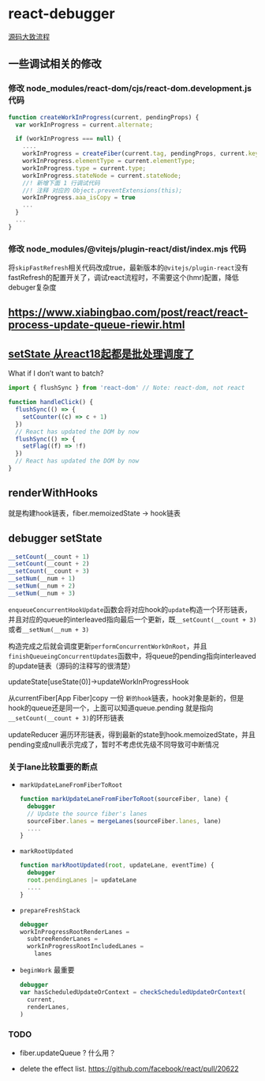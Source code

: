# react-debugger

[源码大致流程](./readme.svg)

## 一些调试相关的修改

### 修改 node_modules/react-dom/cjs/react-dom.development.js 代码

```js
function createWorkInProgress(current, pendingProps) {
  var workInProgress = current.alternate;

  if (workInProgress === null) {
    ....
    workInProgress = createFiber(current.tag, pendingProps, current.key, current.mode);
    workInProgress.elementType = current.elementType;
    workInProgress.type = current.type;
    workInProgress.stateNode = current.stateNode;
    //! 新增下面 1 行调试代码
    //! 注释 对应的 Object.preventExtensions(this);
    workInProgress.aaa_isCopy = true
    ...
  }
  ...
}

```

### 修改 node_modules/@vitejs/plugin-react/dist/index.mjs 代码

将`skipFastRefresh`相关代码改成true，最新版本的`@vitejs/plugin-react`没有fastRefresh的配置开关了，调试react流程时，不需要这个(hmr)配置，降低debuger复杂度

## https://www.xiabingbao.com/post/react/react-process-update-queue-riewir.html

## [setState 从react18起都是批处理调度了](https://github.com/reactwg/react-18/discussions/21)

What if I don’t want to batch?

```js
import { flushSync } from 'react-dom' // Note: react-dom, not react

function handleClick() {
  flushSync(() => {
    setCounter((c) => c + 1)
  })
  // React has updated the DOM by now
  flushSync(() => {
    setFlag((f) => !f)
  })
  // React has updated the DOM by now
}
```

## renderWithHooks

就是构建hook链表，fiber.memoizedState -> hook链表

## debugger setState

```js
__setCount(__count + 1)
__setCount(__count + 2)
__setCount(__count + 3)
__setNum(__num + 1)
__setNum(__num + 2)
__setNum(__num + 3)
```

`enqueueConcurrentHookUpdate`函数会将对应hook的`update`构造一个环形链表，并且对应的queue的interleaved指向最后一个更新，既`__setCount(__count + 3)`或者`__setNum(__num + 3)`

构造完成之后就会调度更新`performConcurrentWorkOnRoot`，并且`finishQueueingConcurrentUpdates`函数中，将queue的pending指向interleaved的update链表（源码的注释写的很清楚）

updateState[useState(0)]->updateWorkInProgressHook

从currentFiber[App Fiber]copy 一份 `新的hook`链表，hook对象是新的，但是hook的queue还是同一个，上面可以知道queue.pending 就是指向`__setCount(__count + 3)`的环形链表

updateReducer 遍历环形链表，得到最新的state到hook.memoizedState，并且pending变成null表示完成了，暂时不考虑优先级不同导致可中断情况

### 关于lane比较重要的断点

- `markUpdateLaneFromFiberToRoot`

  ```js
  function markUpdateLaneFromFiberToRoot(sourceFiber, lane) {
    debugger
    // Update the source fiber's lanes
    sourceFiber.lanes = mergeLanes(sourceFiber.lanes, lane)
    ....
  }
  ```

- `markRootUpdated`
  ```js
  function markRootUpdated(root, updateLane, eventTime) {
    debugger
    root.pendingLanes |= updateLane
    ....
  }
  ```
- `prepareFreshStack`
  ```js
  debugger
  workInProgressRootRenderLanes =
    subtreeRenderLanes =
    workInProgressRootIncludedLanes =
      lanes
  ```
- `beginWork` 最重要
  ```js
  debugger
  var hasScheduledUpdateOrContext = checkScheduledUpdateOrContext(
    current,
    renderLanes,
  )
  ```

### TODO

- fiber.updateQueue ? 什么用？

- delete the effect list.
  https://github.com/facebook/react/pull/20622
